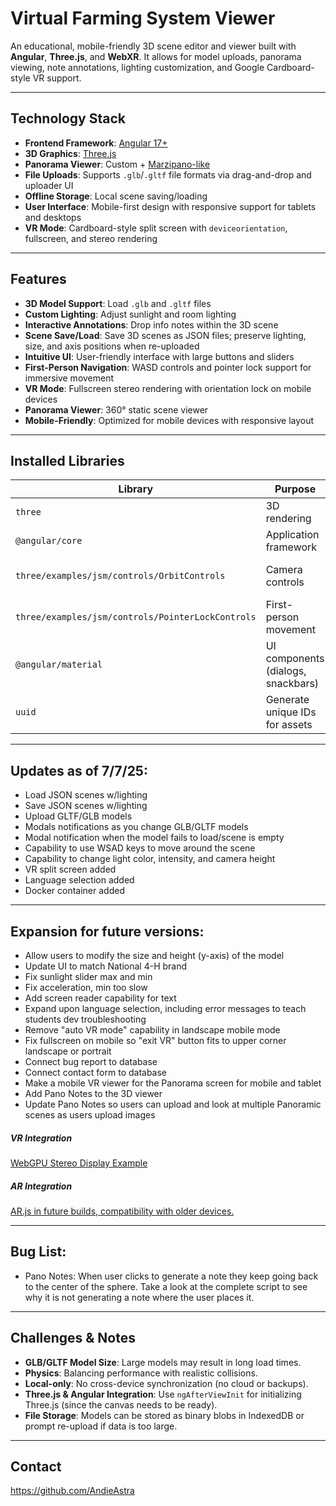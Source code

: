 # Virtual Farming System Viewer

An educational, mobile-friendly 3D scene editor and viewer built with **Angular**, **Three.js**, and **WebXR**. It allows for model uploads, panorama viewing, note annotations, lighting customization, and Google Cardboard-style VR support.

---

## Technology Stack

* **Frontend Framework**: [Angular 17+](https://angular.io/)
* **3D Graphics**: [Three.js](https://threejs.org/)
* **Panorama Viewer**: Custom + [Marzipano-like](http://www.marzipano.net/)
* **File Uploads**: Supports `.glb`/`.gltf` file formats via drag-and-drop and uploader UI
* **Offline Storage**: Local scene saving/loading
* **User Interface**: Mobile-first design with responsive support for tablets and desktops
* **VR Mode**: Cardboard-style split screen with `deviceorientation`, fullscreen, and stereo rendering

---

## Features

* **3D Model Support**: Load `.glb` and `.gltf` files
* **Custom Lighting**: Adjust sunlight and room lighting
* **Interactive Annotations**: Drop info notes within the 3D scene
* **Scene Save/Load**: Save 3D scenes as JSON files; preserve lighting, size, and axis positions when re-uploaded
* **Intuitive UI**: User-friendly interface with large buttons and sliders
* **First-Person Navigation**: WASD controls and pointer lock support for immersive movement
* **VR Mode**: Fullscreen stereo rendering with orientation lock on mobile devices
* **Panorama Viewer**: 360° static scene viewer
* **Mobile-Friendly**: Optimized for mobile devices with responsive layout

---

## Installed Libraries

| Library                                           | Purpose                          | Link                                             |
| ------------------------------------------------- | -------------------------------- | ------------------------------------------------ |
| `three`                                           | 3D rendering                     | [Three.js](https://threejs.org/)                 |
| `@angular/core`                                   | Application framework            | [Angular](https://angular.io/)                   |
| `three/examples/jsm/controls/OrbitControls`       | Camera controls                  | Included via Three.js                            |
| `three/examples/jsm/controls/PointerLockControls` | First-person movement            | Included via Three.js                            |
| `@angular/material`                               | UI components (dialogs, snackbars)| [Angular Material](https://material.angular.io/) |
| `uuid`                                            | Generate unique IDs for assets   | [UUID](https://www.npmjs.com/package/uuid)       |

---

## Updates as of 7/7/25:

- Load JSON scenes w/lighting
- Save JSON scenes w/lighting
- Upload GLTF/GLB models
- Modals notifications as you change GLB/GLTF models
- Modal notification when the model fails to load/scene is empty
- Capability to use WSAD keys to move around the scene
- Capability to change light color, intensity, and camera height
- VR split screen added
- Language selection added
- Docker container added

---

## Expansion for future versions:

- Allow users to modify the size and height (y-axis) of the model
- Update UI to match National 4-H brand
- Fix sunlight slider max and min
- Fix acceleration, min too slow
- Add screen reader capability for text
- Expand upon language selection, including error messages to teach students dev troubleshooting
- Remove "auto VR mode" capability in landscape mobile mode
- Fix fullscreen on mobile so "exit VR" button fits to upper corner landscape or portrait
- Connect bug report to database
- Connect contact form to database
- Make a mobile VR viewer for the Panorama screen for mobile and tablet
- Add Pano Notes to the 3D viewer
- Update Pano Notes so users can upload and look at multiple Panoramic scenes as users upload images


##### VR Integration
[WebGPU Stereo Display Example](https://threejs.org/examples/#webgpu_display_stereo)

##### AR Integration
[AR.js in future builds, compatibility with older devices.](https://ar-js-org.github.io/AR.js-Docs/)

---

## Bug List:

- Pano Notes: When user clicks to generate a note they keep going back to the center of the sphere. Take a look at the complete script to see why it is not generating a note where the user places it.

---
## Challenges & Notes

* **GLB/GLTF Model Size**: Large models may result in long load times.
* **Physics**: Balancing performance with realistic collisions.
* **Local-only**: No cross-device synchronization (no cloud or backups).
* **Three.js & Angular Integration**: Use `ngAfterViewInit` for initializing Three.js (since the canvas needs to be ready).
* **File Storage**: Models can be stored as binary blobs in IndexedDB or prompt re-upload if data is too large.

---
## Contact
https://github.com/AndieAstra
